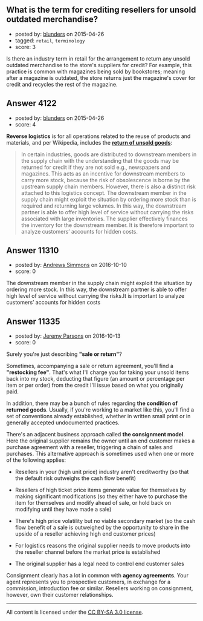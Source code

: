 ## What is the term for crediting resellers for unsold outdated merchandise?

- posted by: [blunders](https://stackexchange.com/users/216182/blunders) on 2015-04-26
- tagged: `retail`, `terminology`
- score: 3

Is there an industry term in retail for the arrangement to return any unsold outdated merchandise to the store's suppliers for credit?  For example, this practice is common with magazines being sold by bookstores; meaning after a magazine is outdated, the store returns just the magazine's cover for credit and recycles the rest of the magazine.


## Answer 4122

- posted by: [blunders](https://stackexchange.com/users/216182/blunders) on 2015-04-26
- score: 4

<p><strong>Reverse logistics</strong> is for all operations related to the reuse of products and materials, and per Wikipedia, includes the <a href="http://en.wikipedia.org/wiki/Reverse_logistics#Return_of_unsold_goods" rel="nofollow"><strong>return of unsold goods</strong></a>:</p>

<blockquote>
  <p>In certain industries, goods are distributed to downstream members in
  the supply chain with the understanding that the goods may be returned
  for credit if they are not sold e.g., newspapers and magazines. This
  acts as an incentive for downstream members to carry more stock,
  because the risk of obsolescence is borne by the upstream supply chain
  members. However, there is also a distinct risk attached to this
  logistics concept. The downstream member in the supply chain might
  exploit the situation by ordering more stock than is required and
  returning large volumes. In this way, the downstream partner is able
  to offer high level of service without carrying the risks associated
  with large inventories. The supplier effectively finances the
  inventory for the downstream member. It is therefore important to
  analyze customers’ accounts for hidden costs.</p>
</blockquote>



## Answer 11310

- posted by: [Andrews Simmons](https://stackexchange.com/users/9361675/andrews-simmons) on 2016-10-10
- score: 0

The downstream member in the supply chain might exploit the situation by ordering more stock. In this way, the downstream partner is able to offer high level of service without carrying the risks.It is important to analyze customers’ accounts for hidden costs


## Answer 11335

- posted by: [Jeremy Parsons](https://stackexchange.com/users/497810/jeremy-parsons) on 2016-10-13
- score: 0

Surely you're just describing **"sale or return"**?

Sometimes, accompanying a sale or return agreement, you'll find a **"restocking fee"**. That's what I'll charge you for taking your unsold items back into my stock, deducting that figure (an amount or percentage per item or per order) from the credit I'll issue based on what you originally paid.

In addition, there may be a bunch of rules regarding **the condition of returned goods**. Usually, if you're working to a market like this, you'll find a set of conventions already established, whether in written small print or in generally accepted undocumented practices.

There's an adjacent business approach called **the consignment model**. Here the original supplier remains the owner until an end customer makes a purchase agreement with a reseller, triggering a chain of sales and purchases. This alternative approach is sometimes used when one or more of the following applies:

 - Resellers in your (high unit price) industry aren't creditworthy (so that the default risk outweighs the cash flow benefit)

 - Resellers of high ticket price items generate value for themselves by making significant modifications (so they either have to purchase the item for themselves and modify ahead of sale, or hold back on modifying until they have made a sale)

 - There's high price volatility but no viable secondary market (so the cash flow benefit of a sale is outweighed by the opportunity to share in the upside of a reseller achieving high end customer prices)

 - For logistics reasons the original supplier needs to move products into the reseller channel before the market price is established

 - The original supplier has a legal need to control end customer sales

Consignment clearly has a lot in common with **agency agreements**. Your agent represents you to prospective customers, in exchange for a commission, introduction fee or similar. Resellers working on consignment, however, own their customer relationships.



---

All content is licensed under the [CC BY-SA 3.0 license](https://creativecommons.org/licenses/by-sa/3.0/).
